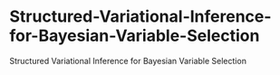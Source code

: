 # Structured-Variational-Inference-for-Bayesian-Variable-Selection
Structured Variational Inference for Bayesian Variable Selection
